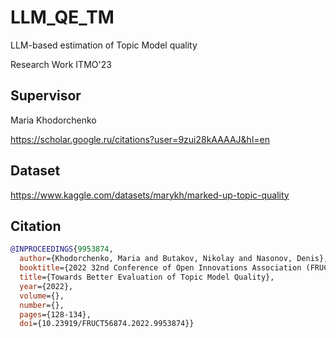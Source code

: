 # LLM_QE_TM
LLM-based estimation of Topic Model quality

Research Work ITMO'23

## Supervisor
Maria Khodorchenko

https://scholar.google.ru/citations?user=9zui28kAAAAJ&hl=en 

## Dataset
https://www.kaggle.com/datasets/marykh/marked-up-topic-quality

## Citation

```bibtex
@INPROCEEDINGS{9953874,
  author={Khodorchenko, Maria and Butakov, Nikolay and Nasonov, Denis},
  booktitle={2022 32nd Conference of Open Innovations Association (FRUCT)}, 
  title={Towards Better Evaluation of Topic Model Quality}, 
  year={2022},
  volume={},
  number={},
  pages={128-134},
  doi={10.23919/FRUCT56874.2022.9953874}}
```

